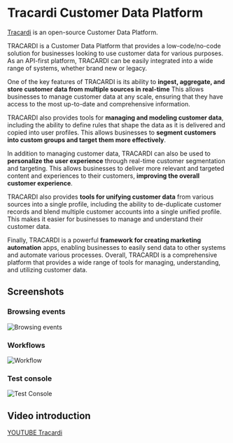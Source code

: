 # Tracardi Customer Data Platform

[Tracardi](http://www.tracardi.com)  is an open-source Customer Data Platform.

TRACARDI is a Customer Data Platform that provides a low-code/no-code solution for businesses looking to use customer data for various purposes. As an API-first platform, TRACARDI can be easily integrated into a wide range of systems, whether brand new or legacy.

One of the key features of TRACARDI is its ability to **ingest, aggregate, and store customer data from multiple sources in real-time** This allows businesses to manage customer data at any scale, ensuring that they have access to the most up-to-date and comprehensive information.

TRACARDI also provides tools for **managing and modeling customer data**, including the ability to define rules that shape the data as it is delivered and copied into user profiles. This allows businesses to **segment customers into custom groups and target them more effectively**.

In addition to managing customer data, TRACARDI can also be used to **personalize the user experience** through real-time customer segmentation and targeting. This allows businesses to deliver more relevant and targeted content and experiences to their customers, **improving the overall customer experience**.

TRACARDI also provides **tools for unifying customer data** from various sources into a single profile, including the ability to de-duplicate customer records and blend multiple customer accounts into a single unified profile. This makes it easier for businesses to manage and understand their customer data.

Finally, TRACARDI is a powerful **framework for creating marketing automation** apps, enabling businesses to easily send data to other systems and automate various processes. Overall, TRACARDI is a comprehensive platform that provides a wide range of tools for managing, understanding, and utilizing customer data.
## Screenshots

### Browsing events

![Browsing events](images/browsing-events.png)

### Workflows

![Workflow](images/workflow.png)

### Test console

![Test Console](images/test-console.png)

## Video introduction

[YOUTUBE Tracardi](https://www.youtube.com/channel/UC0atjYqW43MdqNiSJBvN__Q)

